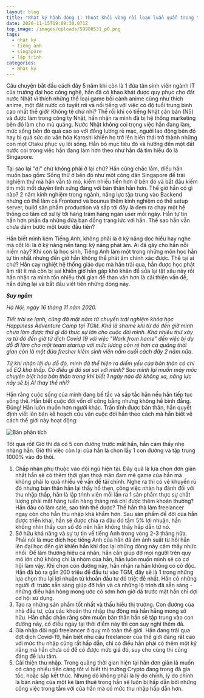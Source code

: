 ```yaml
---
layout: blog
title: "Nhật ký hành động 1: Thoát khỏi vòng rối loạn luẩn quẩn trong tâm trí"
date: 2020-11-15T19:09:30.071Z
top_image: /images/uploads/59980531_p0.png
tags:
  - nhật ký
  - tiếng anh
  - singapore
  - lập trình
categories:
  - Nhật ký
---
```

Câu chuyện bắt đầu cách đây 5 năm khi còn là 1 đứa tân sinh viên ngành IT của trường đại học công nghệ, hắn đã có khao khát được quy phục cho đất nước Nhật vì thích những thể loại game bối cảnh anime cũng như thích anime, một đất nước có tuyết rơi và nổi tiếng với việc có độ tuổi trung bình cao nhất thế giới! Không tệ chứ nhỉ? Thế rồi khi có tiếng Nhật căn bản (N5) và được làm trong công ty Nhật, hắn nhận ra mình đã bị hệ thống marketing bên đó làm cho mù quáng. Nước Nhật không coi trọng việc hắn đang làm, mức sống bên đó quá cao so với đồng lương rẻ mạc, người lao động bên đó hay bị quá sức do văn hóa Karoshi khiến họ trở lên biến thái trở thành những con mọt Otaku phục vụ lối sống. Hắn bỏ mục tiêu đó và hướng đến một đất nước coi trọng việc hắn đang làm hơn theo như hắn đã tìm hiểu đó là Singapore.

<!-- more -->

Tại sao lại "đi" chứ không phải ở lại chứ? Hắn cũng chắc lắm, điều hắn muốn bao gồm: Sống thử ở bên đó như một công dân Singapore để trải nghiệm thứ mà hắn vẫn tò mò, kiếm nhiều tiền hơn ở bên đó và bắt đầu kiếm tìm một mốt duyên tình xứng đáng với bản thân hắn hơn. Thế giờ hắn có gì nào? 2 năm kinh nghiệm trong ngành, năng lực tập trung vào Backend nhưng có thể làm cả Frontend và bounus thêm kinh nghiệm có thể setup server, build sản phẩm production và sắp tới đây là đem ra chạy một hệ thống có tầm cỡ xử lý tới hàng trăm hàng ngàn user mỗi ngày. Hắn tự tin hắn hơn phần đa những đứa bạn đồng trang lức với hắn. Thế sao hắn vẫn chưa dám bước một bước đầu tiên?

Hắn biết mình kém Tiếng Anh, không phải là ở kỹ năng đọc hiểu hay nghe mà cốt lõi là ở kỹ năng nền tảng: kỹ năng phát âm. Ai đã gây cho hắn nỗi niềm này? Khi còn là học sinh, Tiếng Anh làm một trong những môn học hắn tự tin nhất nhưng đến giờ hắn không thể phát âm chính xác được. Thế tại ai chứ? Hắn cay nghiệt hệ thống giáo dục mà hắn trải qua, hắn được học phát âm rất ít mà còn bị sai khiến giờ hắn gặp khó khăn để sửa lại tật xấu này rồi hắn nhận ra mình tốn nhiều thời gian để than vãn hơn là cải thiện vấn đề, hắn dừng lại và bắt đầu viết tiến những dòng này.

***Suy ngẫm***

*Hà Nội, ngày 16 tháng 11 năm 2020.*

*Tiết trời se lạnh, cũng đã một năm từ chuyến trải nghiệm khóa học Happiness Adventure Camp tại TGM. Khá là shame khi từ đó đến giờ mình chưa làm được thứ gì đó thực sự lớn cho cuộc đời mình. Khá nhiều thứ xảy ra từ đó đến giờ từ dịch Covid 19 với việc "Work from home" đến việc bị dụ dỗ đi làm cho một team startup với mức lương còn rẻ hơn cả quãng thời gian còn là một đứa fresher kiêm sinh viên năm cuối cách đây 2 năm nữa.*

*Từ khi nhận lời dụ dỗ đó, mình đã thể hiện ra điểm yếu của bản thân có chỉ số EQ khá thấp. Có điều gì đó sai sai với mình? Sao mình lại muốn máy móc chuyên biệt hóa bản thân trong khi biết 1 ngày nào đó không xa, năng lực này sẽ bị AI thay thế nhỉ?*

Hắn rằng cuộc sống của mình đang bế tắc và sắp tắc hẳn nếu hắn tiếp tục sống thế. Hắn biết cuộc đời vốn dĩ công bằng nhưng không hề bình đẳng. Đúng! Hắn luôn muốn hơn người khác. Trấn tĩnh được bản thân, hắn quyết định viết lên bản kế hoạch cứu vãn cuộc đời hắn theo cách mà hắn biết về cách thế giới này hoạt động:

![Bản phân tích](/images/uploads/plant-singpore.svg "Bản phân tích")

Tốt quá rồi! Giờ thì đã có 5 con đường trước mắt hắn, hắn cảm thấy nhẹ nhàng hẳn. Giờ thì việc còn lại của hắn là chọn lấy 1 con đường và tập trung 1000% vào đó thôi.

1. Chấp nhận phụ thuộc vào đội ngũ hiện tại. Đây quả là lựa chọn đơn giản nhất hắn sẽ có thêm thời gian thoả mãn đam mê game của hắn mà không phải lo quá nhiều về vấn đề tài chính. Nghe ra thì có vẻ khuyến rũ đó nhưng bản thân hắn lại thấy hổ thẹn, công việc nhàn hạ đánh đổi với thu nhập thấp, hắn là lập trình viên mỗi lần ra 1 sản phẩm thực sự chất lượng phải mất hàng tuần hàng tháng mà chỉ được thêm khoản thưởng? Hắn đâu có làm sale, sao tính thế được? Thế hắn thà làm freelancer ngay còn cho hắn thu nhập khá khẩm hơn. Sau sản phẩm để đời của hắn được triển khai, hắn sẽ được chia ra đâu đó tầm 5% lợi nhuận, hắn không nhìn thấy con số đó nên hắn không thấy hấp dẫn từ nó.
2. Sở hữu khả năng và sự tự tin về tiếng Anh trong vòng 2-3 tháng nữa. Phải nói là mục đích học tiếng Anh của hắn đã ám ảnh suất từ hồi hắn lên đại học đến giờ khiến hắn khi đọc lại những dòng này cảm thấy nhức nhối. Để làm thương hiệu cá nhân, hắn cần giúp đỡ mọi người trên quy mô lớn chứ không chỉ là nhóm của hắn, hắn luôn muốn mình sẽ có cơ hội làm vậy. Khi chọn con đường này, hắn nhận ra hắn không có cô độc. Hắn đã bỏ ra gần 200 triệu để đầu tư vào TGM, đây sẽ là 1 trong những lựa chọn thu lại lợi nhuận từ khoản đầu tư đó triệt để nhất. Hắn có những người đi trước sẵn sàng giúp đỡ hắn và cả những lộ trình đã sẵn sàng - những điều hắn hòng mong ước có sớm hơn giờ đã trước mặt hắn chỉ đợi cơ hội sử dụng.
3. Tạo ra những sản phẩm tốt nhất và thấu hiểu thị trường. Con đường của nhà đầu tư, của các khoản thu nhập thụ động mà hắn hằng mong sở hữu. Hắn chắc chắn rằng sớm muộn bản thân hắn sẽ tập trung vào con đường này, có điều ngay tại thời điểm này thì con suy nghĩ thêm đã.
4. Gia nhập đội ngũ freelancer ở quy mô toàn thế giới. Hắn đang trải qua đợt dịch Covid-19, hắn biết nhu cầu freelancer của thế giới đang rất cao với mức thu nhập cũng rất hấp dẫn, chỉ có điều hắn phải có thêm một kỹ năng mà hắn chưa có để có được mức giá đó, suy cho cùng thì cũng đáng để lưu tâm.
5. Cải thiện thu nhập. Trong quãng thời gian hiện tại hắn đơn giản là muốn có càng nhiều tiền càng tốt vì biết thị trường Crypto đang trong đà gia tốc, hoặc sắp kết thúc. Nhưng đó không phải là lý do chính, lý do chính là bản năng của một kẻ làm thuê trong hắn sẽ luôn bị hấp dẫn bởi những công việc trong tầm với của hắn mà có mức thu nhập hấp dẫn hơn.